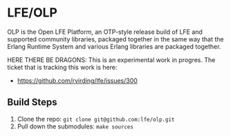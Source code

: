 # LFE/OLP

OLP is the Open LFE Platform, an OTP-style release build of LFE and supported
community libraries, packaged together in the same way that the Erlang Runtime
System and various Erlang libraries are packaged together.

HERE THERE BE DRAGONS: This is an experimental work in progres. The ticket that
is tracking this work is here:
 * https://github.com/rvirding/lfe/issues/300

## Build Steps

1. Clone the repo: `git clone git@github.com:lfe/olp.git`
1. Pull down the submodules: `make sources`
